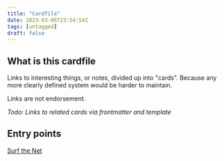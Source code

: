 ```yaml
---
title: "Cardfile"
date: 2023-03-06T23:54:54Z
tags: [untagged]
draft: false
---
```


## What is this cardfile

Links to interesting things, or notes, divided up into "cards". Because any more clearly defined system would be harder to maintain.

Links are not endorsement.

_Todo: Links to related cards via frontmatter and template_

## Entry points

[Surf the Net](surf-the-net)
